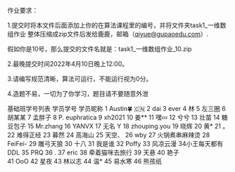 作业要求：

1.提交时将本文件后面添加上你的在算法课程里的编号，并将文件夹task1_一维数组作业  整体压缩成zip文件后发给鹿鹿，邮箱（qiyue@gupaoedu.com）.

假如你是10号，那么提交的文件名就是：task1_一维数组作业_10.zip

2.最晚提交时间2022年4月10日晚上12:00。

3.请编写规范清晰，算法可运行，不能运行视为0分。

4.造题不易，一切为了你学习，题目请不要随意外泄

基础班学号列表
学员学号	学员昵称
1	Austin🍀 🇨🇳
2	dai
3	ever
4	林
5	左三圈
6	胡某某
7	孟胖子
8   P. euphratica
9   xh2021
10  姜**
11	嘿💤
12  兮兮
13	壮苗
14	糖豆包子
15	Mr.zhang
16	YANVX
17  无名	Y
18	zhouping.you
19	晓辉
20  黄*
21	。
22	难得正经
23  募然
24	高海山
25	天空、
26	wby
27  火锅煮串麻辣烫
28  FeiFei-
29	雕弓天狼
30	十八
31	我是谁
32	Poffy
33	风凉云漫
34小王每天都有DDL
35	PRQ
36	.
37  eric
38	牵着猫咪去旅行
39	天悬
40 艳子	
41	OoO
42	星夜
43	林以志
44  温*
45  易水寒
46  熊孩纸
		